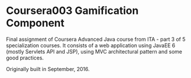 # Coursera003 Gamification Component

Final assignment of Coursera Advanced Java course from ITA - part 3 of 5 specialization courses. It consists of a web application using JavaEE 6 (mostly Servlets API and JSP), using MVC architectural pattern and some good practices.

Originally built in September, 2016.
